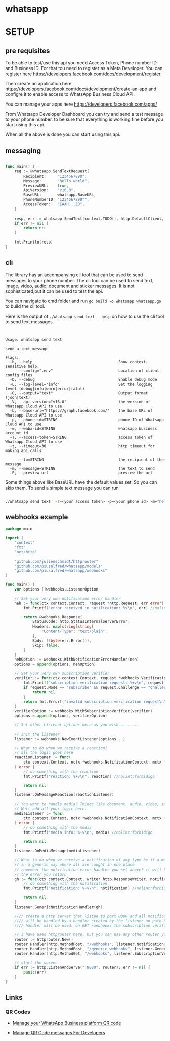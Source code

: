 # whatsapp

# SETUP

## pre requisites

To be able to test/use this api you need Access Token, Phone number ID and Business ID. For that
tou need to register as a Meta Developer. You can register here https://developers.facebook.com/docs/development/register

Then create an application here https://developers.facebook.com/docs/development/create-an-app and configre
it to enable access to WhatsApp Business Cloud API.

You can manage your apps here https://developers.facebook.com/apps/

From Whatsapp Developer Dashboard you can try and send a test message to your phone number.
to be sure that everything is working fine before you start using this api.

When all the above is done you can start using this api.


## messaging

```go

func main() {
	req := &whatsapp.SendTextRequest{
		Recipient:     "1234567890", 
		Message:       "hello world", 
		PreviewURL:    true, 
		ApiVersion:    "v16.0", 
		BaseURL:       whatsapp.BaseURL, 
		PhoneNumberID: "1234567890"",
		AccessToken:   "EAAH...ZD",
	}
	
	resp, err := whatsapp.SendText(context.TODO(), http.DefaultClient, req)
	if err != nil {
		return err
	}
	
	fmt.Println(resp)
}

```


## cli
The library has an accompanying cli tool that can be used to send messages to your phone number.
The cli tool can be used to send text, image, video, audio, document and sticker messages.
It is not sophisticated,but it can be used to test the api.

You can navigate to cmd folder and run `go build -o whatsapp whatsapp.go` to build the cli tool.

Here is the output of `./whatsapp send text --help` on how to use the cli tool to send text messages.

```text


Usage: whatsapp send text

send a text message

Flags:
  -h, --help                                      Show context-sensitive help.
      --config=".env"                             Location of client config files
  -D, --debug                                     Enable debug mode
  -L, --log-level="info"                          Set the logging level (debug|info|warn|error|fatal)
  -O, --output="text"                             Output format (json|text)
  -V, --api-version="v16.0"                       the version of Whatsapp Cloud API to use
  -b, --base-url="https://graph.facebook.com/"    the base URL of Whatsapp Cloud API to use
  -p, --phone-id=STRING                           phone ID of Whatsapp Cloud API to use
  -w, --waba-id=STRING                            whatsapp business account id
  -T, --access-token=STRING                       access token of Whatsapp Cloud API to use
  -t, --timeout=30                                http timeout for making api calls

      --to=STRING                                 the recipient of the message
  -m, --message=STRING                            the text to send
  -P, --preview-url                               preview the url
```

Some things above like BaseURL have the default values set. So you can skip them.
To send a simple text message you can run

```bash

./whatsapp send text  -T=<your access token> -p=<your phone id> -m="hello world" --to=<recipient-phone-number"

```

## webhooks example

```go
package main

import (
	"context"
	"fmt"
	"net/http"

	"github.com/julienschmidt/httprouter"
	"github.com/piusalfred/whatsapp/models"
	"github.com/piusalfred/whatsapp/webhooks"
)

func main() {
	var options []webhooks.ListenerOption

	// Set your very own notification error handler
	neh := func(ctx context.Context, request *http.Request, err error) *webhooks.Response {
		fmt.Printf("error received in notification: %v\n", err) //nolint:forbidigo

		return &webhooks.Response{
			StatusCode: http.StatusInternalServerError,
			Headers: map[string]string{
				"Content-Type": "text/plain",
			},
			Body: []byte(err.Error()),
			Skip: false,
		}
	}
	nehOption := webhooks.WithNotificationErrorHandler(neh)
	options = append(options, nehOption)

	// Set your very own subscription verifier
	verifier := func(ctx context.Context, request *webhooks.VerificationRequest) error {
		fmt.Printf("subscription verification request: %+v\n", request) //nolint:forbidigo
		if request.Mode == "subscribe" && request.Challenge == "challenge" {
			return nil
		}
		return fmt.Errorf("invalid subscription verification request\n")
	}
	verifierOption := webhooks.WithSubscriptionVerifier(verifier)
	options = append(options, verifierOption)

	// Set other Listener options here as you wish ........

	// init the listener
	listener := webhooks.NewEventListener(options...)

	// What to do when we receive a reaction?
	// all the logic goes here
	reactionListener := func(
		ctx context.Context, nctx *webhooks.NotificationContext, mctx *webhooks.MessageContext, reaction *models.Reaction,
	) error {
		// do something with the reaction
		fmt.Printf("reaction: %+v\n", reaction) //nolint:forbidigo

		return nil
	}
	listener.OnMessageReaction(reactionListener)

	// You want to handle media? Things like document, audio, video, image and sticker
	// Well add all your logic here.
	mediaListener := func(
		ctx context.Context, nctx *webhooks.NotificationContext, mctx *webhooks.MessageContext, media *models.MediaInfo,
	) error {
		// do something with the media
		fmt.Printf("media info: %+v\n", media) //nolint:forbidigo

		return nil
	}
	listener.OnMediaMessage(mediaListener)

	// What to do when we receive a notification of any type be it a media or a text you can handle it here
	// in a generic way where all are caught in one place
	// remember the notification error handler you set above? it will be called here to investigate
	// the error you return
	gh := func(ctx context.Context, writer http.ResponseWriter, notification *webhooks.Notification) error {
		// do something with the notification
		fmt.Printf("notification: %+v\n", notification) //nolint:forbidigo

		return nil
	}
	listener.GenericNotificationHandler(gh)

	//// create a http server that listen to port 8080 and all notification on the path POST /webhooks
	//// will be handled by a handler created by the listener on path POST /generic_webhooks the generic
	//// handler will be used. on GET /webhooks the subscription verification will be handled

	// I have used httprouter here, but you can use any other router you wish
	router := httprouter.New()
	router.Handler(http.MethodPost, "/webhooks", listener.NotificationHandler())
	router.Handler(http.MethodPost, "/generic_webhooks", listener.GenericHandler())
	router.Handler(http.MethodGet, "/webhooks", listener.SubscriptionVerificationHandler())

	// start the server
	if err := http.ListenAndServe(":8080", router); err != nil {
		panic(err)
	}
}

```


## Links

### QR Codes

- [Manage your WhatsApp Business platform QR code](https://web.facebook.com/business/help/890732351439459?_rdc=1&_rdr)

- [Manage QR Code messages For Developers](https://developers.facebook.com/docs/whatsapp/business-management-api/qr-codes)